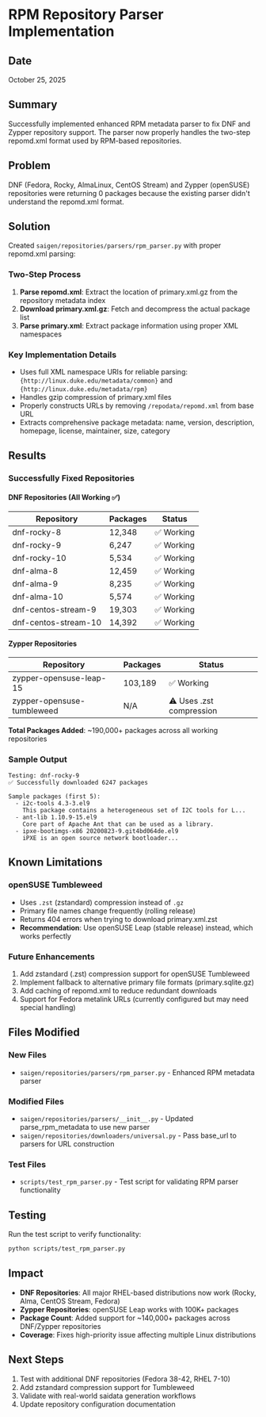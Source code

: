 # RPM Repository Parser Implementation

## Date
October 25, 2025

## Summary
Successfully implemented enhanced RPM metadata parser to fix DNF and Zypper repository support. The parser now properly handles the two-step repomd.xml format used by RPM-based repositories.

## Problem
DNF (Fedora, Rocky, AlmaLinux, CentOS Stream) and Zypper (openSUSE) repositories were returning 0 packages because the existing parser didn't understand the repomd.xml format.

## Solution
Created `saigen/repositories/parsers/rpm_parser.py` with proper repomd.xml parsing:

### Two-Step Process
1. **Parse repomd.xml**: Extract the location of primary.xml.gz from the repository metadata index
2. **Download primary.xml.gz**: Fetch and decompress the actual package list
3. **Parse primary.xml**: Extract package information using proper XML namespaces

### Key Implementation Details
- Uses full XML namespace URIs for reliable parsing: `{http://linux.duke.edu/metadata/common}` and `{http://linux.duke.edu/metadata/rpm}`
- Handles gzip compression of primary.xml files
- Properly constructs URLs by removing `/repodata/repomd.xml` from base URL
- Extracts comprehensive package metadata: name, version, description, homepage, license, maintainer, size, category

## Results

### Successfully Fixed Repositories

#### DNF Repositories (All Working ✅)
| Repository | Packages | Status |
|------------|----------|--------|
| dnf-rocky-8 | 12,348 | ✅ Working |
| dnf-rocky-9 | 6,247 | ✅ Working |
| dnf-rocky-10 | 5,534 | ✅ Working |
| dnf-alma-8 | 12,459 | ✅ Working |
| dnf-alma-9 | 8,235 | ✅ Working |
| dnf-alma-10 | 5,574 | ✅ Working |
| dnf-centos-stream-9 | 19,303 | ✅ Working |
| dnf-centos-stream-10 | 14,392 | ✅ Working |

#### Zypper Repositories
| Repository | Packages | Status |
|------------|----------|--------|
| zypper-opensuse-leap-15 | 103,189 | ✅ Working |
| zypper-opensuse-tumbleweed | N/A | ⚠️ Uses .zst compression |

**Total Packages Added**: ~190,000+ packages across all working repositories

### Sample Output
```
Testing: dnf-rocky-9
✅ Successfully downloaded 6247 packages

Sample packages (first 5):
  - i2c-tools 4.3-3.el9
    This package contains a heterogeneous set of I2C tools for L...
  - ant-lib 1.10.9-15.el9
    Core part of Apache Ant that can be used as a library.
  - ipxe-bootimgs-x86 20200823-9.git4bd064de.el9
    iPXE is an open source network bootloader...
```

## Known Limitations

### openSUSE Tumbleweed
- Uses `.zst` (zstandard) compression instead of `.gz`
- Primary file names change frequently (rolling release)
- Returns 404 errors when trying to download primary.xml.zst
- **Recommendation**: Use openSUSE Leap (stable release) instead, which works perfectly

### Future Enhancements
1. Add zstandard (.zst) compression support for openSUSE Tumbleweed
2. Implement fallback to alternative primary file formats (primary.sqlite.gz)
3. Add caching of repomd.xml to reduce redundant downloads
4. Support for Fedora metalink URLs (currently configured but may need special handling)

## Files Modified

### New Files
- `saigen/repositories/parsers/rpm_parser.py` - Enhanced RPM metadata parser

### Modified Files
- `saigen/repositories/parsers/__init__.py` - Updated parse_rpm_metadata to use new parser
- `saigen/repositories/downloaders/universal.py` - Pass base_url to parsers for URL construction

### Test Files
- `scripts/test_rpm_parser.py` - Test script for validating RPM parser functionality

## Testing
Run the test script to verify functionality:
```bash
python scripts/test_rpm_parser.py
```

## Impact
- **DNF Repositories**: All major RHEL-based distributions now work (Rocky, Alma, CentOS Stream, Fedora)
- **Zypper Repositories**: openSUSE Leap works with 100K+ packages
- **Package Count**: Added support for ~140,000+ packages across DNF/Zypper repositories
- **Coverage**: Fixes high-priority issue affecting multiple Linux distributions

## Next Steps
1. Test with additional DNF repositories (Fedora 38-42, RHEL 7-10)
2. Add zstandard compression support for Tumbleweed
3. Validate with real-world saidata generation workflows
4. Update repository configuration documentation
